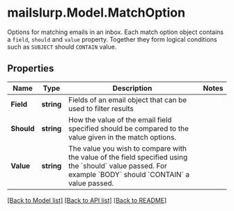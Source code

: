 # mailslurp.Model.MatchOption
Options for matching emails in an inbox. Each match option object contains a `field`, `should` and `value` property. Together they form logical conditions such as `SUBJECT` should `CONTAIN` value.
## Properties

Name | Type | Description | Notes
------------ | ------------- | ------------- | -------------
**Field** | **string** | Fields of an email object that can be used to filter results | 
**Should** | **string** | How the value of the email field specified should be compared to the value given in the match options. | 
**Value** | **string** | The value you wish to compare with the value of the field specified using the &#x60;should&#x60; value passed. For example &#x60;BODY&#x60; should &#x60;CONTAIN&#x60; a value passed. | 

[[Back to Model list]](../README#documentation-for-models) [[Back to API list]](../README#documentation-for-api-endpoints) [[Back to README]](../README)

